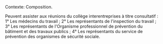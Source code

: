 Contexte: Composition.

Peuvent assister aux réunions du collège interentreprises à titre consultatif : 1° Les médecins du travail ; 2° Les représentants de l'inspection du travail ; 3° Les représentants de l'Organisme professionnel de prévention du bâtiment et des travaux publics ; 4° Les représentants du service de prévention des organismes de sécurité sociale.